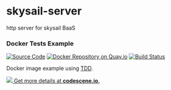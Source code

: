 # skysail-server
http server for skysail BaaS

### Docker Tests Example
[![Source Code](https://img.shields.io/badge/source-GitHub-blue.svg?style=flat)](https://github.com/evandor/skysail-server) [![Docker Repository on Quay.io](https://quay.io/repository/evandor/skysail-server/status "Docker Repository on Quay.io")](https://quay.io/repository/zuazo/tests-example) [![Build Status](http://img.shields.io/travis/evandor/skysail-server.svg?style=flat)](https://travis-ci.org/evandor/skysail-server)

Docker image example using [TDD](https://en.wikipedia.org/wiki/Test-driven_development).

[![](https://codescene.io/projects/3275/status.svg) Get more details at **codescene.io**.](https://codescene.io/projects/3275/jobs/latest-successful/results)
